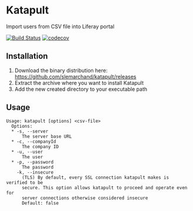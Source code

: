 # Katapult
Import users from CSV file into Liferay portal

[![Build Status](https://travis-ci.org/slemarchand/katapult.svg?branch=master)](https://travis-ci.org/slemarchand/katapult)
[![codecov](https://codecov.io/gh/slemarchand/katapult/branch/master/graph/badge.svg)](https://codecov.io/gh/slemarchand/katapult)

## Installation

1. Download the binary distribution here: https://github.com/slemarchand/katapult/releases
2. Extract the archive where you want to install Katapult
3. Add the new created directory to your executable path

## Usage
```
Usage: katapult [options] <csv-file>
  Options:
  * -s, --server
      The server base URL
  * -c, --companyId
      The company ID
  * -u, --user
      The user
  * -p, --password
      The password
    -k, --insecure
      (TLS) By default, every SSL connection katapult makes is verified to be 
      secure. This option allows katapult to proceed and operate even for 
      server connections otherwise considered insecure
      Default: false
```
